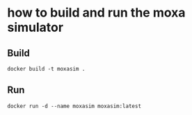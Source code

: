 # how to build and run the moxa simulator

## Build

    docker build -t moxasim .

## Run

    docker run -d --name moxasim moxasim:latest